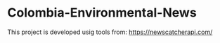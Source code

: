 # Colombia-Environmental-News

This project is developed usig tools from: https://newscatcherapi.com/ 
